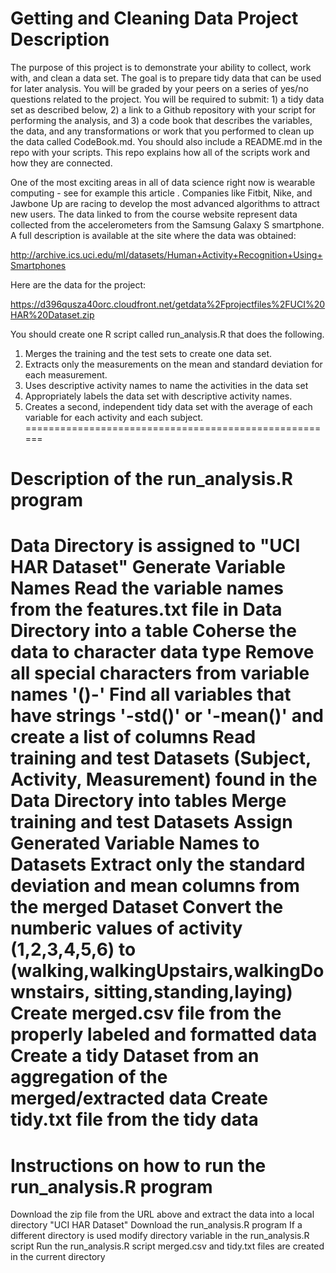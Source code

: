 Getting and Cleaning Data Project Description
====================================================

The purpose of this project is to demonstrate your ability to collect, work with, and clean a data set. The goal is to prepare tidy data that can be used for later analysis. You will be graded by your peers on a series of yes/no questions related to the project. You will be required to submit: 1) a tidy data set as described below, 2) a link to a Github repository with your script for performing the analysis, and 3) a code book that describes the variables, the data, and any transformations or work that you performed to clean up the data called CodeBook.md. You should also include a README.md in the repo with your scripts. This repo explains how all of the scripts work and how they are connected.  

One of the most exciting areas in all of data science right now is wearable computing - see for example  this article . Companies like Fitbit, Nike, and Jawbone Up are racing to develop the most advanced algorithms to attract new users. The data linked to from the course website represent data collected from the accelerometers from the Samsung Galaxy S smartphone. A full description is available at the site where the data was obtained: 

http://archive.ics.uci.edu/ml/datasets/Human+Activity+Recognition+Using+Smartphones 

Here are the data for the project: 

https://d396qusza40orc.cloudfront.net/getdata%2Fprojectfiles%2FUCI%20HAR%20Dataset.zip 

 You should create one R script called run_analysis.R that does the following. 
1. Merges the training and the test sets to create one data set.
2. Extracts only the measurements on the mean and standard deviation for each measurement. 
3. Uses descriptive activity names to name the activities in the data set
4. Appropriately labels the data set with descriptive activity names. 
5. Creates a second, independent tidy data set with the average of each variable for each activity and each subject. 
======================================================

Description of the run_analysis.R program
======================================================
Data Directory is assigned to "UCI HAR Dataset"
Generate Variable Names
	Read the variable names from the features.txt file in Data Directory into a table
	Coherse the data to character data type
	Remove all special characters from variable names '()-' 
	Find all variables that have strings '-std()' or '-mean()' and create a list of columns
Read training and test Datasets (Subject, Activity, Measurement) found in the Data Directory into tables
Merge training and test Datasets
Assign Generated Variable Names to Datasets
Extract only the standard deviation and mean columns from the merged Dataset
Convert the numberic values of activity (1,2,3,4,5,6) to (walking,walkingUpstairs,walkingDownstairs,
sitting,standing,laying)
Create merged.csv file from the properly labeled and formatted data
Create a tidy Dataset from an aggregation of the merged/extracted data
Create tidy.txt file from the tidy data
======================================================

Instructions on how to run the run_analysis.R program
======================================================
Download the zip file from the URL above and extract the data into a local directory "UCI HAR Dataset"
Download the run_analysis.R program
If a different directory is used modify directory variable in the run_analysis.R script
Run the run_analysis.R script
merged.csv and tidy.txt files are created in the current directory


